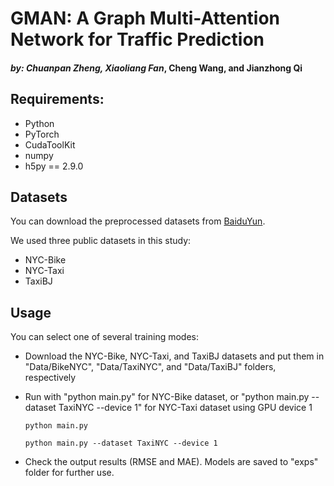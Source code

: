 # GMAN: A Graph Multi-Attention Network for Traffic Prediction
#### *by: Chuanpan Zheng, Xiaoliang Fan*, Cheng Wang, and Jianzhong Qi


## Requirements:
- Python
- PyTorch
- CudaToolKit
- numpy
- h5py == 2.9.0

## Datasets
You can download the preprocessed datasets from [BaiduYun](https://pan.baidu.com/s/1WFhTG5KqIzJ-UzB3SmNKOQ?pwd=hm21). 

We used three public datasets in this study:
- NYC-Bike
- NYC-Taxi
- TaxiBJ

## Usage 
You can select one of several training modes:
 - Download the NYC-Bike, NYC-Taxi, and TaxiBJ datasets and put them in "Data/BikeNYC", "Data/TaxiNYC", and "Data/TaxiBJ" folders, respectively

 - Run with "python main.py" for NYC-Bike dataset, or "python main.py --dataset TaxiNYC --device 1" for NYC-Taxi dataset using GPU device 1

   ```
   python main.py
   ```

   ```
   python main.py --dataset TaxiNYC --device 1
   ```

 - Check the output results (RMSE and MAE). Models are saved to "exps" folder for further use.
